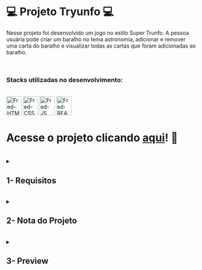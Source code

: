 # :computer: Projeto Tryunfo :computer:

Nesse projeto foi desenvolvido um jogo no estilo Super Trunfo. A pessoa usuária pode criar um baralho no tema astronomia, adicionar e remover uma carta do baralho e visualizar todas as cartas que foram adicionadas ao baralho.

<br />

### Stacks utilizadas no desenvolvimento:
<div style="display: inline_block"><br>
  <img alt="Fred-HTML" height="50" width="40" src="https://cdn.jsdelivr.net/gh/devicons/devicon/icons/html5/html5-original.svg" />
  <img alt="Fred-CSS" height="50" width="40" src="https://cdn.jsdelivr.net/gh/devicons/devicon/icons/css3/css3-original.svg" />
  <img alt="Fred-JS" height="50" width="40" src="https://cdn.jsdelivr.net/gh/devicons/devicon/icons/javascript/javascript-original.svg" />
  <img alt="Fred-REACT" height="50" width="40" src="https://cdn.jsdelivr.net/gh/devicons/devicon/icons/react/react-original.svg" />
</div>

# Acesse o projeto clicando [aqui](http://fredericotp.github.io/trybe-project-09-tryunfo)! :green_heart:

<br />

<details>
<summary>
  
## 1- Requisitos
  
</summary>
 
### 1. Crie o formulário que será usado para adicionar cartas ao baralho

### 2. Adicione as props necessárias ao componente de formulário 

### 3. Crie e renderize o componente Card com as props necessárias

### 4. Crie o preview da carta que está sendo criada pelo formulário

### 5. Faça a validação do botão de Salvar no formulário

### 6. Crie a função do botão salvar

### 7. Crie a validação do Super Trunfo

### 8. Exiba a lista de cartas que estão salvas no estado

### 9. Crie um botão para remover uma carta do baralho

## Requisitos bônus
  
### 10. Crie o filtro pelo nome da carta

### 11. Crie o filtro por raridade da carta

### 12. Crie o filtro de Super Trunfo

</details>
<br />

<details>
<summary>

## 2- Nota do Projeto

</summary>

## 100% :heavy_check_mark:

![Project-Tryunfo-Grade](https://github.com/FredericoTP/trybe-project-09-tryunfo/blob/main/images/tryunfo-grade.png?raw=true)

</details>
<br />

<details>
<summary>

## 3- Preview

</summary>

![Project-Tryunfo-Preview](https://github.com/FredericoTP/trybe-project-09-tryunfo/blob/main/images/tryunfo-preview.png?raw=true)
  
</details>

